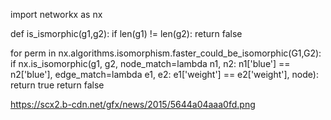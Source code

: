 import networkx as nx

def is_ismorphic(g1,g2):
    if len(g1) != len(g2):
        return false
    
   for perm in nx.algorithms.isomorphism.faster_could_be_isomorphic(G1,G2):
       if nx.is_isomorphic(g1, g2, node_match=lambda n1, n2: n1['blue'] == n2['blue'], edge_match=lambda e1, e2: e1['weight'] == e2['weight'], node):
           return true
   return false


https://scx2.b-cdn.net/gfx/news/2015/5644a04aaa0fd.png
